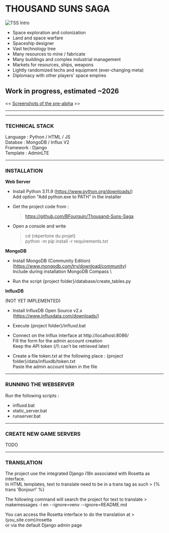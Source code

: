
# THOUSAND SUNS SAGA


![TSS Intro](https://i.ibb.co/nD16Htk/Git-Intro.png)


- Space exploration and colonization
- Land and space warfare
- Spaceship designer
- Vast technology tree
- Many resources to mine / fabricate
- Many buildings and complex industrial management
- Markets for resources, ships, weapons
- Lightly randomized techs and equipment (ever-changing meta)
- Diplomacy with other players' space empires


## Work in progress, estimated ~2026

<< [Screenshots of the pre-alpha](SCREENSHOTS.md) >>


***
***
### TECHNICAL STACK

Language : Python / HTML / JS  \
Databse : MongoDB / Influx V2 \
Framework : Django  \
Template : AdminLTE


***
### INSTALLATION


**Web Server**

- Install Python 3.11.9 (https://www.python.org/downloads/) \
  Add option "Add python.exe to PATH" in the installer

- Get the project code from :
  > https://github.com/BFourquin/Thousand-Suns-Saga

- Open a console and write
  > cd {répertoire du projet} \
  > python -m pip install -r requirements.txt


**MongoDB**

- Install MongoDB (Community Edition) (https://www.mongodb.com/try/download/community) \
  Include during installation MongoDB Compass \

- Run the script {project folder}/database/create_tables.py


**InfluxDB**

(NOT YET IMPLEMENTED)

- Install InfluxDB Open Source v2.x (https://www.influxdata.com/downloads/)

- Execute {project folder}/influxd.bat

- Connect on the Influx interface at http://localhost:8086/ \
  Fill the form for the admin account creation \
  Keep the API token (/!\ can't be retrieved later)

- Create a file token.txt at the following place : {project folder}/data/influxdb/token.txt \
  Paste the admin account token in the file


***
### RUNNING THE WEBSERVER

Run the following scripts :

- influxd.bat
- static_server.bat
- runserver.bat


***
### CREATE NEW GAME SERVERS

TODO

***
### TRANSLATION

The project use the integrated Django i18n associated with Rosetta as interface.  \
In HTML templates, text to translate need to be in a trans tag as such > {% trans 'Bonjour!' %}

The following command will search the project for text to translate > makemessages -l en --ignore=venv --ignore=README.md

You can access the Rosetta interface to do the translation at > (you_site.com)/rosetta  \
or via the default Django admin page
